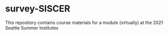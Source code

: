 # survey-SISCER

This repository contains course materials for a module (virtually) at the 2021 Seattle Summer Institutes
